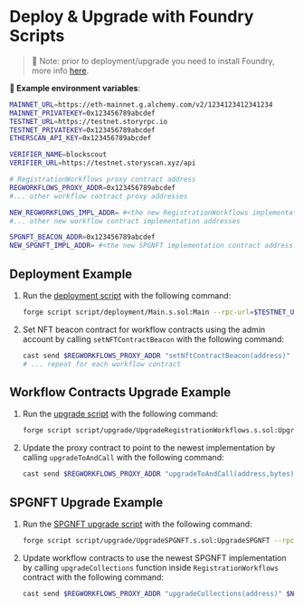 # Deploy & Upgrade with Foundry Scripts


>📌 Note: prior to deployment/upgrade you need to install Foundry, more info [here](https://book.getfoundry.sh/getting-started/installation).

**🙋 Example environment variables**:

```bash
MAINNET_URL=https://eth-mainnet.g.alchemy.com/v2/1234123412341234
MAINNET_PRIVATEKEY=0x123456789abcdef
TESTNET_URL=https://testnet.storyrpc.io
TESTNET_PRIVATEKEY=0x123456789abcdef
ETHERSCAN_API_KEY=0x123456789abcdef

VERIFIER_NAME=blockscout
VERIFIER_URL=https://testnet.storyscan.xyz/api

# RegistrationWorkflows proxy contract address
REGWORKFLOWS_PROXY_ADDR=0x123456789abcdef
#... other workflow contract proxy addresses

NEW_REGWORKFLOWS_IMPL_ADDR= #<the new RegistrationWorkflows implementation contract address you got from running the upgrade script>
#... other new workflow contract implementation addresses

SPGNFT_BEACON_ADDR=0x123456789abcdef
NEW_SPGNFT_IMPL_ADDR= #<the new SPGNFT implementation contract address you got from running the upgrade script>
```

## Deployment Example

1. Run the [deployment script](../script/deployment/Main.s.sol) with the following command:

    ```bash
    forge script script/deployment/Main.s.sol:Main --rpc-url=$TESTNET_URL -vvvv --broadcast --priority-gas-price=1 --legacy --verify  --verifier=$VERIFIER_NAME --verifier-url=$VERIFIER_URL
    ```

2. Set NFT beacon contract for workflow contracts using the admin account by calling `setNFTContractBeacon` with the following command:

    ```bash
    cast send $REGWORKFLOWS_PROXY_ADDR "setNftContractBeacon(address)" $SPGNFT_BEACON_ADDR --rpc-url=$TESTNET_URL --private-key=$ADMIN_PRIVATEKEY --legacy --gas-limit=1000000
    # ... repeat for each workflow contract
    ```


## Workflow Contracts Upgrade Example

1. Run the [upgrade script](../script/upgrade/UpgradeRegistrationWorkflows.s.sol) with the following command:

    ```bash
    forge script script/upgrade/UpgradeRegistrationWorkflows.s.sol:UpgradeRegistrationWorkflows --rpc-url=$TESTNET_URL -vvvv --broadcast --priority-gas-price=1 --legacy --verify  --verifier=$VERIFIER_NAME --verifier-url=$VERIFIER_URL
    ```

2. Update the proxy contract to point to the newest implementation by calling `upgradeToAndCall` with the following command:

    ```bash
    cast send $REGWORKFLOWS_PROXY_ADDR "upgradeToAndCall(address,bytes)" $NEW_REGWORKFLOWS_IMPL_ADDR "0x" --rpc-url=$TESTNET_URL --private-key=$ADMIN_PRIVATEKEY --legacy --gas-limit=1000000
    ```

## SPGNFT Upgrade Example

1. Run the [SPGNFT upgrade script](../script/upgrade/UpgradeSPGNFT.s.sol) with the following command:

    ```bash
    forge script script/upgrade/UpgradeSPGNFT.s.sol:UpgradeSPGNFT --rpc-url=$TESTNET_URL -vvvv --broadcast --priority-gas-price=1 --legacy --verify  --verifier=$VERIFIER_NAME --verifier-url=$VERIFIER_URL
    ```

2. Update workflow contracts to use the newest SPGNFT implementation by calling `upgradeCollections` function inside `RegistrationWorkflows` contract with the following command:

    ```bash
    cast send $REGWORKFLOWS_PROXY_ADDR "upgradeCollections(address)" $NEW_SPGNFT_IMPL_ADDR --rpc-url=$TESTNET_URL --private-key=$ADMIN_PRIVATEKEY --legacy --gas-limit=1000000
    ```
